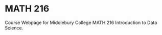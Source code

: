 MATH 216
================

Course Webpage for Middlebury College MATH 216 Introduction to Data Science.
